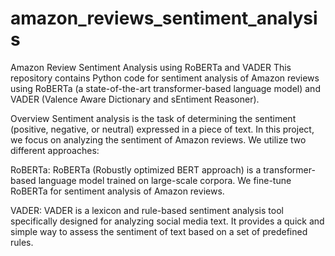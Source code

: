 # amazon_reviews_sentiment_analysis

Amazon Review Sentiment Analysis using RoBERTa and VADER
This repository contains Python code for sentiment analysis of Amazon reviews using RoBERTa (a state-of-the-art transformer-based language model) and VADER (Valence Aware Dictionary and sEntiment Reasoner).

Overview
Sentiment analysis is the task of determining the sentiment (positive, negative, or neutral) expressed in a piece of text. In this project, we focus on analyzing the sentiment of Amazon reviews. We utilize two different approaches:

RoBERTa: RoBERTa (Robustly optimized BERT approach) is a transformer-based language model trained on large-scale corpora. We fine-tune RoBERTa for sentiment analysis of Amazon reviews.

VADER: VADER is a lexicon and rule-based sentiment analysis tool specifically designed for analyzing social media text. It provides a quick and simple way to assess the sentiment of text based on a set of predefined rules.
